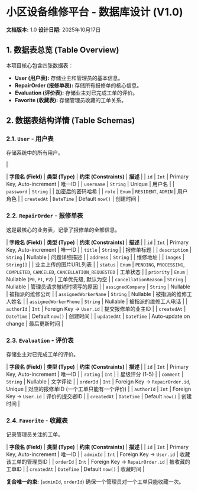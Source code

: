 # 小区设备维修平台 - 数据库设计 (V1.0)

**文档版本:** 1.0 **设计日期:** 2025年10月17日

## 1. 数据表总览 (Table Overview)

本项目核心包含四张数据表：

- **User (用户表):** 存储业主和管理员的基本信息。
- **RepairOrder (报修单表):** 存储所有报修单的核心信息。
- **Evaluation (评价表):** 存储业主对已完成工单的评价。
- **Favorite (收藏表):** 存储管理员收藏的工单关系。

## 2. 数据表结构详情 (Table Schemas)

### 2.1. `User` - 用户表

存储系统中的所有用户。

|

| **字段名 (Field)** | **类型 (Type)** | **约束 (Constraints)** | **描述** | | `id` | `Int` | Primary Key, Auto-increment | 唯一ID | | `username` | `String` | Unique | 用户名 | | `password` | `String` |  | 加密后的密码哈希 | | `role` | `Enum` | `RESIDENT`, `ADMIN` | 用户角色 | | `createdAt` | `DateTime` | Default `now()` | 创建时间 |

### 2.2. `RepairOrder` - 报修单表

这是最核心的业务表，记录了报修单的全部信息。

| **字段名 (Field)** | **类型 (Type)** | **约束 (Constraints)** | **描述** | | `id` | `Int` | Primary Key, Auto-increment | 唯一ID | | `title` | `String` |  | 报修单标题 | | `description` | `String` | Nullable | 问题详细描述 | | `address` | `String` |  | 维修地址 | | `images` | `String[]` |  | 业主上传的图片URL列表 | | `status` | `Enum` | `PENDING`, `PROCESSING`, `COMPLETED`, `CANCELED`, `CANCELLATION_REQUESTED` | 工单状态 | | `priority` | `Enum` | Nullable (`P0`, `P1`, `P2`) | 工单优先级, 默认为空 | | `cancellationReason` | `String` | Nullable | 管理员请求撤销时填写的原因 | | `assignedCompany` | `String` | Nullable | 被指派的维修公司 | | `assignedWorkerName` | `String` | Nullable | 被指派的维修工人姓名 | | `assignedWorkerPhone` | `String` | Nullable | 被指派的维修工人电话 | | `authorId` | `Int` | Foreign Key -> `User.id` | 提交报修单的业主ID | | `createdAt` | `DateTime` | Default `now()` | 创建时间 | | `updatedAt` | `DateTime` | Auto-update on change | 最后更新时间 |

### 2.3. `Evaluation` - 评价表

存储业主对已完成工单的评价。

| **字段名 (Field)** | **类型 (Type)** | **约束 (Constraints)** | **描述** | | `id` | `Int` | Primary Key, Auto-increment | 唯一ID | | `rating` | `Int` |  | 星级评分 (1-5) | | `comment` | `String` | Nullable | 文字评论 | | `orderId` | `Int` | Foreign Key -> `RepairOrder.id`, Unique | 对应的报修单ID (一个工单只能有一个评价) | | `authorId` | `Int` | Foreign Key -> `User.id` | 评价的提交者ID | | `createdAt` | `DateTime` | Default `now()` | 创建时间 |

### 2.4. `Favorite` - 收藏表

记录管理员关注的工单。

| **字段名 (Field)** | **类型 (Type)** | **约束 (Constraints)** | **描述** | | `id` | `Int` | Primary Key, Auto-increment | 唯一ID | | `adminId` | `Int` | Foreign Key -> `User.id` | 收藏该工单的管理员ID | | `orderId` | `Int` | Foreign Key -> `RepairOrder.id` | 被收藏的工单ID | | `createdAt` | `DateTime` | Default `now()` | 收藏时间 |

**复合唯一约束:** (`adminId`, `orderId`) 确保一个管理员对一个工单只能收藏一次。
